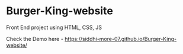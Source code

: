 # Burger-King-website

Front End project using HTML, CSS, JS

Check the Demo here - https://siddhi-more-07.github.io/Burger-King-website/
